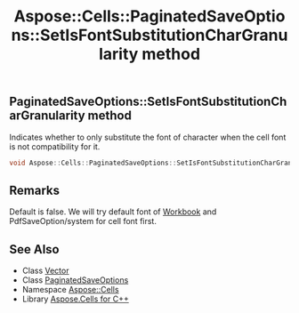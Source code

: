 ﻿---
title: Aspose::Cells::PaginatedSaveOptions::SetIsFontSubstitutionCharGranularity method
linktitle: SetIsFontSubstitutionCharGranularity
second_title: Aspose.Cells for C++ API Reference
description: 'Aspose::Cells::PaginatedSaveOptions::SetIsFontSubstitutionCharGranularity method. Indicates whether to only substitute the font of character when the cell font is not compatibility for it in C++.'
type: docs
weight: 1200
url: /cpp/aspose.cells/paginatedsaveoptions/setisfontsubstitutionchargranularity/
---
## PaginatedSaveOptions::SetIsFontSubstitutionCharGranularity method


Indicates whether to only substitute the font of character when the cell font is not compatibility for it.

```cpp
void Aspose::Cells::PaginatedSaveOptions::SetIsFontSubstitutionCharGranularity(bool value)
```

## Remarks


Default is false. We will try default font of [Workbook](../../workbook/) and PdfSaveOption/system for cell font first. 
## See Also

* Class [Vector](../../vector/)
* Class [PaginatedSaveOptions](../)
* Namespace [Aspose::Cells](../../)
* Library [Aspose.Cells for C++](../../../)

